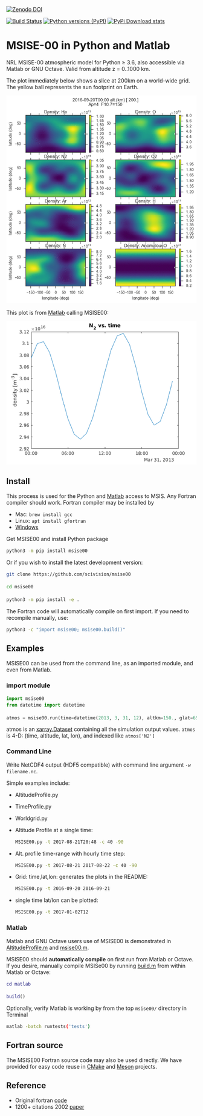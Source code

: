 [![Zenodo DOI](https://zenodo.org/badge/32971905.svg)](https://zenodo.org/badge/latestdoi/32971905)

[![Build Status](https://dev.azure.com/mhirsch0512/MSISE00/_apis/build/status/space-physics.msise00?branchName=master)](https://dev.azure.com/mhirsch0512/MSISE00/_build/latest?definitionId=5&branchName=master)
[![Python versions (PyPI)](https://img.shields.io/pypi/pyversions/msise00.svg)](https://pypi.python.org/pypi/msise00)
[![PyPi Download stats](http://pepy.tech/badge/msise00)](http://pepy.tech/project/msise00)

# MSISE-00 in Python and Matlab

NRL MSISE-00 atmospheric model for Python &ge; 3.6, also accessible via Matlab or GNU Octave.
Valid from altitude z = 0..1000 km.

The plot immediately below shows a slice at 200km on a world-wide grid.
The yellow ball represents the sun footprint on Earth.

![MSIS global time animation](./tests/msise00_demo.gif)

This plot is from [Matlab](./tests/test_msise00_matlab.m) calling MSISE00:

![MSISE00 Matlab](./tests/msis_matlab.png)

## Install

This process is used for the Python and [Matlab](#matlab) access to MSIS.
Any Fortran compiler should work.
Fortran compiler may be installed by

* Mac: `brew install gcc`
* Linux: `apt install gfortran`
* [Windows](https://www.scivision.dev/windows-gcc-gfortran-cmake-make-install/)

Get MSISE00 and install Python package

```sh
python3 -m pip install msise00
```

Or if you wish to install the latest development version:

```sh
git clone https://github.com/scivision/msise00

cd msise00

python3 -m pip install -e .
```

The Fortran code will automatically compile on first import.
If you need to recompile manually, use:

```sh
python3 -c "import msise00; msise00.build()"
```

## Examples

MSISE00 can be used from the command line, as an imported module, and even from Matlab.

### import module

```python
import msise00
from datetime import datetime

atmos = msise00.run(time=datetime(2013, 3, 31, 12), altkm=150., glat=65., glon=-148.)
```

atmos is an [xarray.Dataset](http://xarray.pydata.org/en/stable/generated/xarray.Dataset.html) containing all the simulation output values.
`atmos` is 4-D: (time, altitude, lat, lon), and indexed like `atmos['N2']`


### Command Line

Write NetCDF4 output (HDF5 compatible) with command line argument `-w filename.nc`.

Simple examples include:

* AltitudeProfile.py
* TimeProfile.py
* Worldgrid.py


* Altitude Profile at a single time:

  ```sh
  MSISE00.py -t 2017-08-21T20:48 -c 40 -90
  ```
* Alt. profile time-range with hourly time step:

  ```sh
  MSISE00.py -t 2017-08-21 2017-08-22 -c 40 -90
  ```
* Grid: time,lat,lon: generates the plots in the README:

  ```sh
  MSISE00.py -t 2016-09-20 2016-09-21
  ```
* single time lat/lon can be plotted:

  ```sh
  MSISE00.py -t 2017-01-02T12
  ```

### Matlab

Matlab and GNU Octave users use of MSISE00 is demonstrated in
[AltitudeProfile.m](./matlab/AlitudeProfile.m) and
[msise00.m](./matlab/msise00.m).

MSISE00 should **automatically compile** on first run from Matlab or Octave.
If you desire, manually compile MSISe00 by running [build.m](./matlab/build.m) from within Matlab or Octave:

```matlab
cd matlab

build()
```

Optionally, verify Matlab is working by from the top `msise00/` directory in Terminal

```sh
matlab -batch runtests('tests')
```

## Fortran source

The MSISE00 Fortran source code may also be used directly.
We have provided for easy code reuse in
[CMake](./CMakeLists.txt)
and
[Meson](./meson.build)
projects.

## Reference

* Original fortran [code](https://ccmc.gsfc.nasa.gov/pub/modelweb/atmospheric/msis/)
* 1200+ citations 2002 [paper](http://onlinelibrary.wiley.com/doi/10.1029/2002JA009430/pdf)
